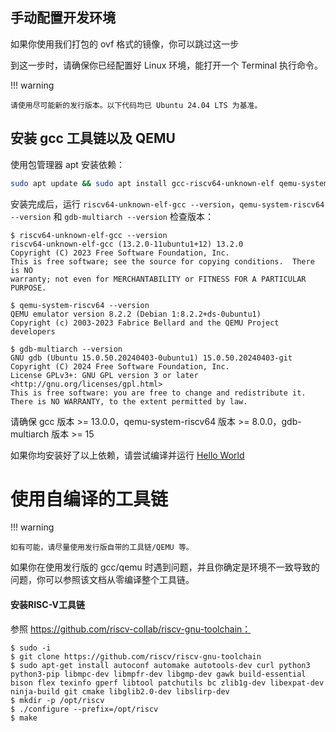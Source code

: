 ## 手动配置开发环境

如果你使用我们打包的 ovf 格式的镜像，你可以跳过这一步

到这一步时，请确保你已经配置好 Linux 环境，能打开一个 Terminal 执行命令。

!!! warning

    请使用尽可能新的发行版本。以下代码均已 Ubuntu 24.04 LTS 为基准。

## 安装 gcc 工具链以及 QEMU

使用包管理器 apt 安装依赖：

```sh
sudo apt update && sudo apt install gcc-riscv64-unknown-elf qemu-system-misc git make cmake python3-pip elfutils gdb-multiarch
```

安装完成后，运行 `riscv64-unknown-elf-gcc --version`，`qemu-system-riscv64 --version` 和 `gdb-multiarch --version` 检查版本：

```shell
$ riscv64-unknown-elf-gcc --version
riscv64-unknown-elf-gcc (13.2.0-11ubuntu1+12) 13.2.0
Copyright (C) 2023 Free Software Foundation, Inc.
This is free software; see the source for copying conditions.  There is NO
warranty; not even for MERCHANTABILITY or FITNESS FOR A PARTICULAR PURPOSE.

$ qemu-system-riscv64 --version
QEMU emulator version 8.2.2 (Debian 1:8.2.2+ds-0ubuntu1)
Copyright (c) 2003-2023 Fabrice Bellard and the QEMU Project developers

$ gdb-multiarch --version
GNU gdb (Ubuntu 15.0.50.20240403-0ubuntu1) 15.0.50.20240403-git
Copyright (C) 2024 Free Software Foundation, Inc.
License GPLv3+: GNU GPL version 3 or later <http://gnu.org/licenses/gpl.html>
This is free software: you are free to change and redistribute it.
There is NO WARRANTY, to the extent permitted by law.
```

请确保 gcc 版本 >= 13.0.0，qemu-system-riscv64 版本 >= 8.0.0，gdb-multiarch 版本 >= 15

如果你均安装好了以上依赖，请尝试编译并运行 [Hello World](helloworld.md)

# 使用自编译的工具链

!!! warning

    如有可能，请尽量使用发行版自带的工具链/QEMU 等。

如果你在使用发行版的 gcc/qemu 时遇到问题，并且你确定是环境不一致导致的问题，你可以参照该文档从零编译整个工具链。

#### 安装RISC-V工具链

参照 https://github.com/riscv-collab/riscv-gnu-toolchain：

```shell
$ sudo -i
$ git clone https://github.com/riscv/riscv-gnu-toolchain
$ sudo apt-get install autoconf automake autotools-dev curl python3 python3-pip libmpc-dev libmpfr-dev libgmp-dev gawk build-essential bison flex texinfo gperf libtool patchutils bc zlib1g-dev libexpat-dev ninja-build git cmake libglib2.0-dev libslirp-dev
$ mkdir -p /opt/riscv
$ ./configure --prefix=/opt/riscv
$ make
```